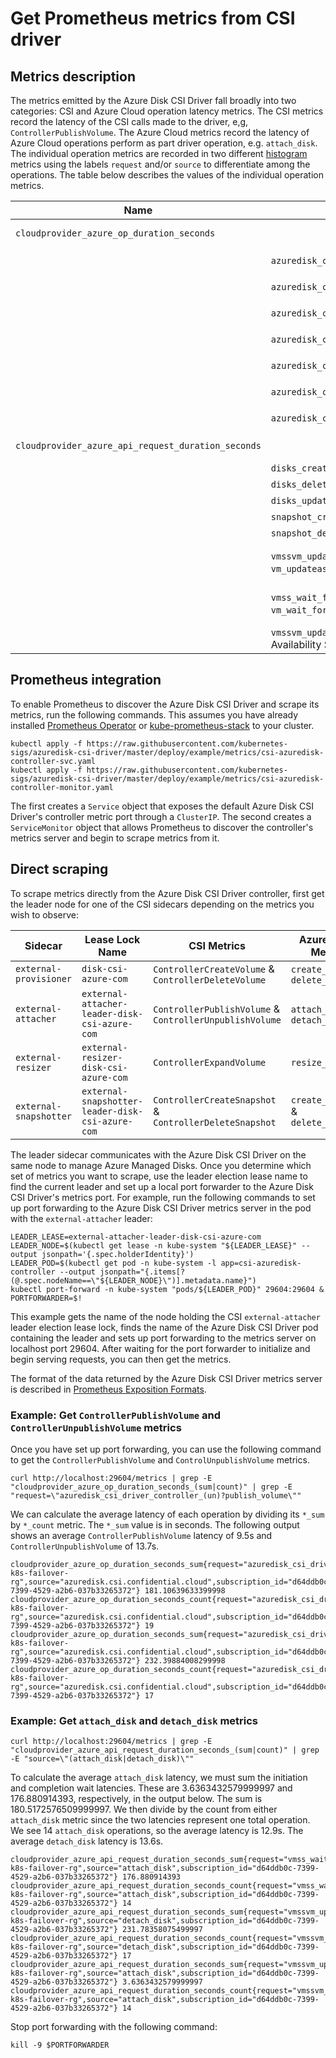 # Get Prometheus metrics from CSI driver

## Metrics description

The metrics emitted by the Azure Disk CSI Driver fall broadly into two categories: CSI and Azure Cloud operation latency metrics. The CSI metrics record the latency of the CSI calls made to the driver, e,g, `ControllerPublishVolume`. The Azure Cloud metrics record the latency of Azure Cloud operations perform as part driver operation, e.g. `attach_disk`. The individual operation metrics are recorded in two different [histogram](https://prometheus.io/docs/concepts/metric_types/#histogram) metrics using the labels `request` and/or `source` to differentiate among the operations. The table below describes the values of the individual operation metrics.

| Name | `request` | `source` | Description |
|------|-----------|----------|-------------|
| `cloudprovider_azure_op_duration_seconds` | | | Records the CSI operation metrics |
| | `azuredisk_csi_driver_controller_create_volume` | `azuredisk.csi.confidential.cloud` | `ControllerCreateVolume` latency |
| | `azuredisk_csi_driver_controller_delete_volume` | `azuredisk.csi.confidential.cloud` | `ControllerDeleteVolume` latency |
| | `azuredisk_csi_driver_controller_expand_volume` | `azuredisk.csi.confidential.cloud` | `ControllerExpandVolume` latency |
| | `azuredisk_csi_driver_controller_create_snapshot` | `azuredisk.csi.confidential.cloud` | `ControllerCreateSnapshot` latency |
| | `azuredisk_csi_driver_controller_delete_snapshot` | `azuredisk.csi.confidential.cloud` | `ControllerDeleteSnapshot` latency |
| | `azuredisk_csi_driver_controller_publish_volume` | `azuredisk.csi.confidential.cloud` | `ControllerPublishVolume` latency |
| | `azuredisk_csi_driver_controller_unpublish_volume` | `azuredisk.csi.confidential.cloud` | `ControllerUnpublishVolume` latency |
| `cloudprovider_azure_api_request_duration_seconds` | | | Records the Azure Cloud operation metrics |
| | `disks_create_or_update` | | `create_disk` latency |
| | `disks_delete` | | `delete_disk` latency |
| | `disks_update` | | `resize_disk` latency |
| | `snapshot_create_or_update` | | `create_snapshot` latency |
| | `snapshot_delete` | | `delete_snapshot` latency |
| | `vmssvm_updateasync` (VM Scale Set) or `vm_updateasync` (VM Availability Set) | `attach_disk` | Initiation latency of an asynchronous `attach_disk` operation |
| | `vmss_wait_for_update_result` (VM Scale Set) or `vm_wait_for_update_result` (VM Availability Set)  | `attach_disk` | Completion wait latency of an asynchronous `attach_disk` operation |
| | `vmssvm_update` (VM Scale Set) or `vm_update` (VM Availability Set)  | `detach_disk` | `detach_disk` latency |

## Prometheus integration

To enable Prometheus to discover the Azure Disk CSI Driver and scrape its metrics, run the following commands. This assumes you have already installed [Prometheus Operator](https://github.com/prometheus-operator/prometheus-operator) or [kube-prometheus-stack](https://github.com/prometheus-community/helm-charts/tree/main/charts/kube-prometheus-stack) to your cluster.

```console
kubectl apply -f https://raw.githubusercontent.com/kubernetes-sigs/azuredisk-csi-driver/master/deploy/example/metrics/csi-azuredisk-controller-svc.yaml
kubectl apply -f https://raw.githubusercontent.com/kubernetes-sigs/azuredisk-csi-driver/master/deploy/example/metrics/csi-azuredisk-controller-monitor.yaml
```

The first creates a `Service` object that exposes the default Azure Disk CSI Driver's controller metric port through a `ClusterIP`. The second creates a `ServiceMonitor` object that allows Prometheus to discover the controller's metrics server and begin to scrape metrics from it.

## Direct scraping

To scrape metrics directly from the Azure Disk CSI Driver controller, first get the leader node for one of the CSI sidecars depending on the metrics you wish to observe:

| Sidecar | Lease Lock Name | CSI Metrics | Azure Cloud Metrics |
|---------|-----------------|-------------|---------------------|
| `external-provisioner` | `disk-csi-azure-com` | `ControllerCreateVolume` & `ControllerDeleteVolume` | `create_disk` & `delete_disk` |
| `external-attacher` | `external-attacher-leader-disk-csi-azure-com` | `ControllerPublishVolume` & `ControllerUnpublishVolume` | `attach_disk` & `detach_disk` |
| `external-resizer` | `external-resizer-disk-csi-azure-com` | `ControllerExpandVolume` | `resize_disk` |
| `external-snapshotter` | `external-snapshotter-leader-disk-csi-azure-com` | `ControllerCreateSnapshot` & `ControllerDeleteSnapshot` | `create_snapshot` & `delete_snapshot` |

The leader sidecar communicates with the Azure Disk CSI Driver on the same node to manage Azure Managed Disks. Once you determine which set of metrics you want to scrape, use the leader election lease name to find the current leader and set up a local port forwarder to the Azure Disk CSI Driver's metrics port. For example, run the following commands to set up port forwarding to the Azure Disk CSI Driver metrics server in the pod with the `external-attacher` leader:

```console
LEADER_LEASE=external-attacher-leader-disk-csi-azure-com
LEADER_NODE=$(kubectl get lease -n kube-system "${LEADER_LEASE}" --output jsonpath='{.spec.holderIdentity}')
LEADER_POD=$(kubectl get pod -n kube-system -l app=csi-azuredisk-controller --output jsonpath="{.items[?(@.spec.nodeName==\"${LEADER_NODE}\")].metadata.name}")
kubectl port-forward -n kube-system "pods/${LEADER_POD}" 29604:29604 &
PORTFORWARDER=$!
```

This example gets the name of the node holding the CSI `external-attacher` leader election lease lock, finds the name of the Azure Disk CSI Driver pod containing the leader and sets up port forwarding to the metrics server on localhost port 29604. After waiting for the port forwarder to initialize and begin serving requests, you can then get the metrics.

The format of the data returned by the Azure Disk CSI Driver metrics server is described in [Prometheus Exposition Formats](https://prometheus.io/docs/instrumenting/exposition_formats/).

### Example: Get `ControllerPublishVolume` and `ControllerUnpublishVolume` metrics

Once you have set up port forwarding, you can use the following command to get the `ControllerPublishVolume` and `ControlUnpublishVolume` metrics.

```console
curl http://localhost:29604/metrics | grep -E "cloudprovider_azure_op_duration_seconds_(sum|count)" | grep -E "request=\"azuredisk_csi_driver_controller_(un)?publish_volume\""
```

We can calculate the average latency of each operation by dividing its `*_sum` by `*_count` metric. The `*_sum` value is in seconds. The following output shows an average `ControllerPublishVolume` latency of 9.5s and `ControllerUnpublishVolume` of 13.7s.

```
cloudprovider_azure_op_duration_seconds_sum{request="azuredisk_csi_driver_controller_publish_volume",resource_group="edreed-k8s-failover-rg",source="azuredisk.csi.confidential.cloud",subscription_id="d64ddb0c-7399-4529-a2b6-037b33265372"} 181.10639633399998
cloudprovider_azure_op_duration_seconds_count{request="azuredisk_csi_driver_controller_publish_volume",resource_group="edreed-k8s-failover-rg",source="azuredisk.csi.confidential.cloud",subscription_id="d64ddb0c-7399-4529-a2b6-037b33265372"} 19
cloudprovider_azure_op_duration_seconds_sum{request="azuredisk_csi_driver_controller_unpublish_volume",resource_group="edreed-k8s-failover-rg",source="azuredisk.csi.confidential.cloud",subscription_id="d64ddb0c-7399-4529-a2b6-037b33265372"} 232.39884008299998
cloudprovider_azure_op_duration_seconds_count{request="azuredisk_csi_driver_controller_unpublish_volume",resource_group="edreed-k8s-failover-rg",source="azuredisk.csi.confidential.cloud",subscription_id="d64ddb0c-7399-4529-a2b6-037b33265372"} 17
```

### Example: Get `attach_disk` and `detach_disk` metrics

```console
curl http://localhost:29604/metrics | grep -E "cloudprovider_azure_api_request_duration_seconds_(sum|count)" | grep -E "source=\"(attach_disk|detach_disk)\""
```

To calculate the average `attach_disk` latency, we must sum the initiation and completion wait latencies. These are 3.6363432579999997 and 176.880914393, respectively, in the output below. The sum is 180.5172576509999997. We then divide by the count from either `attach_disk` metric since the two latencies represent one total operation. We see 14 `attach_disk` operations, so the average latency is 12.9s. The average `detach_disk` latency is 13.6s.

```console
cloudprovider_azure_api_request_duration_seconds_sum{request="vmss_wait_for_update_result",resource_group="edreed-k8s-failover-rg",source="attach_disk",subscription_id="d64ddb0c-7399-4529-a2b6-037b33265372"} 176.880914393
cloudprovider_azure_api_request_duration_seconds_count{request="vmss_wait_for_update_result",resource_group="edreed-k8s-failover-rg",source="attach_disk",subscription_id="d64ddb0c-7399-4529-a2b6-037b33265372"} 14
cloudprovider_azure_api_request_duration_seconds_sum{request="vmssvm_update",resource_group="edreed-k8s-failover-rg",source="detach_disk",subscription_id="d64ddb0c-7399-4529-a2b6-037b33265372"} 231.78358075499997
cloudprovider_azure_api_request_duration_seconds_count{request="vmssvm_update",resource_group="edreed-k8s-failover-rg",source="detach_disk",subscription_id="d64ddb0c-7399-4529-a2b6-037b33265372"} 17
cloudprovider_azure_api_request_duration_seconds_sum{request="vmssvm_updateasync",resource_group="edreed-k8s-failover-rg",source="attach_disk",subscription_id="d64ddb0c-7399-4529-a2b6-037b33265372"} 3.6363432579999997
cloudprovider_azure_api_request_duration_seconds_count{request="vmssvm_updateasync",resource_group="edreed-k8s-failover-rg",source="attach_disk",subscription_id="d64ddb0c-7399-4529-a2b6-037b33265372"} 14
```

Stop port forwarding with the following command:

```console
kill -9 $PORTFORWARDER
```
